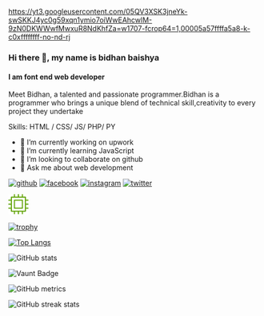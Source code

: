
https://yt3.googleusercontent.com/05QV3XSK3jneYk-swSKKJ4yc0g59xqn1ymio7oiWwEAhcwlM-9zN0DKWWwfMwxuR8NdKhfZa=w1707-fcrop64=1,00005a57ffffa5a8-k-c0xffffffff-no-nd-rj


### Hi there 👋, my name is bidhan baishya
#### I am font end web developer 


Meet Bidhan, a talented and passionate programmer.Bidhan is a programmer who brings a unique blend of technical skill,creativity to every project they undertake

Skills: HTML / CSS/ JS/ PHP/ PY

- 🔭 I’m currently working on upwork 
- 🌱 I’m currently learning JavaScript 
- 👯 I’m looking to collaborate on github 
- 💬 Ask me about web development 


[<img src='https://cdn.jsdelivr.net/npm/simple-icons@3.0.1/icons/github.svg' alt='github' height='40'>](https://github.com/https://github.com/Bidhan2q2q)  [<img src='https://cdn.jsdelivr.net/npm/simple-icons@3.0.1/icons/facebook.svg' alt='facebook' height='40'>](https://www.facebook.com/Mr.Bidhan420)  [<img src='https://cdn.jsdelivr.net/npm/simple-icons@3.0.1/icons/instagram.svg' alt='instagram' height='40'>](https://www.instagram.com/mr.bidhan420/)  [<img src='https://cdn.jsdelivr.net/npm/simple-icons@3.0.1/icons/twitter.svg' alt='twitter' height='40'>](https://twitter.com/@MrBidhan360)  

<a href='https://docs.github.com/en/developers'><img src='https://raw.githubusercontent.com/acervenky/animated-github-badges/master/assets/devbadge.gif' width='40' height='40'></a> 

[![trophy](https://github-profile-trophy.vercel.app/?username=https://github.com/Bidhan2q2q)](https://github.com/ryo-ma/github-profile-trophy)

[![Top Langs](https://github-readme-stats.vercel.app/api/top-langs/?username=https://github.com/Bidhan2q2q)](https://github.com/anuraghazra/github-readme-stats)

![GitHub stats](https://github-readme-stats.vercel.app/api?username=https://github.com/Bidhan2q2q&show_icons=true&count_private=true)  

![Vaunt Badge](https://api.vaunt.dev/v1/github/entities/https://github.com/Bidhan2q2q/contributions?format=svg&private=true)  

![GitHub metrics](https://metrics.lecoq.io/https://github.com/Bidhan2q2q)  

![GitHub streak stats](https://streak-stats.demolab.com/?user=https://github.com/Bidhan2q2q)  



